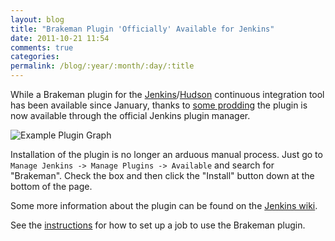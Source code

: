 ```yaml
---
layout: blog
title: "Brakeman Plugin 'Officially' Available for Jenkins"
date: 2011-10-21 11:54
comments: true
categories: 
permalink: /blog/:year/:month/:day/:title
---
```


While a Brakeman plugin for the [Jenkins](http://jenkins-ci.org)/[Hudson](http://hudson-ci.org) continuous integration tool has been available since January, thanks to [some prodding](https://github.com/presidentbeef/brakeman-jenkins-plugin/issues/1) the plugin is now available through the official Jenkins plugin manager.

![Example Plugin Graph](/images/brakeman_trend_graph.png "Example Plugin Graph")

Installation of the plugin is no longer an arduous manual process. Just go to `Manage Jenkins -> Manage Plugins -> Available` and search for "Brakeman". Check the box and then click the "Install" button down at the bottom of the page.

Some more information about the plugin can be found on the [Jenkins wiki](https://wiki.jenkins-ci.org/display/JENKINS/Brakeman+Plugin).

See the [instructions](docs/jenkins/setup) for how to set up a job to use the Brakeman plugin.
